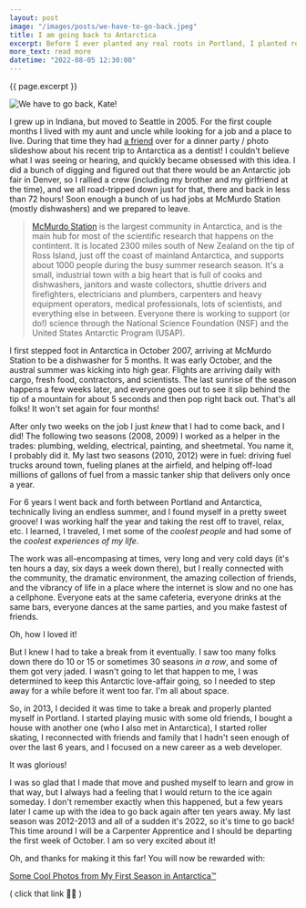 ```yaml
---
layout: post
image: "/images/posts/we-have-to-go-back.jpeg"
title: I am going back to Antarctica
excerpt: Before I ever planted any real roots in Portland, I planted roots in Antarctica. It's hard to imagine planting anything in Antarctica, but I got absolutely hooked on the seasonal life at McMurdo Station. I did five summer seasons, October to February, over the course of six years. Now all of a sudden it's been TEN YEARS since my last season on 'the ice', so it's time to go back, baybeee!
more_text: read more
datetime: "2022-08-05 12:30:00"
---
```


{{ page.excerpt }}

<img src="{{ page.image }}" alt="We have to go back, Kate!" class="img-responsive">

I grew up in Indiana, but moved to Seattle in 2005. For the first couple months I lived with my aunt and uncle while looking for a job and a place to live. During that time they had <a href="https://www.rangerdoug.com" target="_blank">a friend</a> over for a dinner party / photo slideshow about his recent trip to Antarctica as a dentist! I couldn't believe what I was seeing or hearing, and quickly became obsessed with this idea. I did a bunch of digging and figured out that there would be an Antarctic job fair in Denver, so I rallied a crew (including my brother and my girlfriend at the time), and we all road-tripped down just for that, there and back in less than 72 hours! Soon enough a bunch of us had jobs at McMurdo Station (mostly dishwashers) and we prepared to leave.

<blockquote>
  <a href="https://en.wikipedia.org/wiki/McMurdo_Station" target="_blank">McMurdo Station</a> is the largest community in Antarctica, and is the main hub for most of the scientific research that happens on the contintent. It is located 2300 miles south of New Zealand on the tip of Ross Island, just off the coast of mainland Antarctica, and supports about 1000 people during the busy summer research season. It's a small, industrial town with a big heart that is full of cooks and dishwashers, janitors and waste collectors, shuttle drivers and firefighters, electricians and plumbers, carpenters and heavy equipment operators, medical professionals, lots of scientists, and everything else in between. Everyone there is working to support (or do!) science through the National Science Foundation (NSF) and the United States Antarctic Program (USAP).
</blockquote>

I first stepped foot in Antarctica in October 2007, arriving at McMurdo Station to be a dishwasher for 5 months. It was early October, and the austral summer was kicking into high gear. Flights are arriving daily with cargo, fresh food, contractors, and scientists. The last sunrise of the season happens a few weeks later, and everyone goes out to see it slip behind the tip of a mountain for about 5 seconds and then pop right back out. That's all folks! It won't set again for four months!

After only two weeks on the job I just _knew_ that I had to come back, and I did! The following two seasons (2008, 2009) I worked as a helper in the trades: plumbing, welding, electrical, painting, and sheetmetal. You name it, I probably did it. My last two seasons (2010, 2012) were in fuel: driving fuel trucks around town, fueling planes at the airfield, and helping off-load millions of gallons of fuel from a massic tanker ship that delivers only once a year.

For 6 years I went back and forth between Portland and Antarctica, technically living an endless summer, and I found myself in a pretty sweet groove! I was working half the year and taking the rest off to travel, relax, etc. I learned, I traveled, I met some of the _coolest people_ and had some of the _coolest experiences of my life_.

The work was all-encompasing at times, very long and very cold days (it's ten hours a day, six days a week down there), but I really connected with the community, the dramatic environment, the amazing collection of friends, and the vibrancy of life in a place where the internet is slow and no one has a cellphone. Everyone eats at the same cafeteria, everyone drinks at the same bars, everyone dances at the same parties, and you make fastest of friends.

Oh, how I loved it!

But I knew I had to take a break from it eventually. I saw too many folks down there do 10 or 15 or sometimes 30 seasons *in a row*, and some of them got very jaded. I wasn't going to let that happen to me, I was determined to keep this Antarctic love-affair going, so I needed to step away for a while before it went too far. I'm all about space.

So, in 2013, I decided it was time to take a break and properly planted myself in Portland. I started playing music with some old friends, I bought a house with another one (who I also met in Antarctica), I started roller skating, I reconnected with friends and family that I hadn't seen enough of over the last 6 years, and I focused on a new career as a web developer.

It was glorious!

I was so glad that I made that move and pushed myself to learn and grow in that way, but I always had a feeling that I would return to the ice again someday. I don't remember exactly when this happened, but a few years later I came up with the idea to go back again after ten years away. My last season was 2012-2013 and all of a sudden it's 2022, so it's time to go back! This time around I will be a Carpenter Apprentice and I should be departing the first week of October. I am so very excited about it!

Oh, and thanks for making it this far! You will now be rewarded with:

[Some Cool Photos from My First Season in Antarctica™](/photography/antarctica)

( click that link ☝🏻 )
